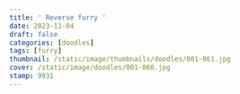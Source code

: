 ```yaml
---
title: ' Reverse furry '
date: 2023-11-04
draft: false
categories: [doodles]
tags: [furry]
thumbnail: /static/image/thumbnails/doodles/001-061.jpg
cover: /static/image/doodles/001-060.jpg
stamp: 9931
---
```

